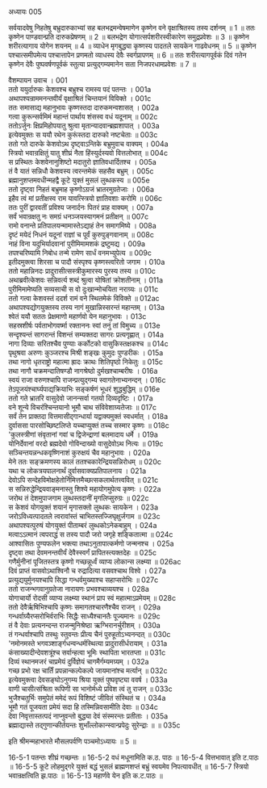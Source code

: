 अध्यायः 005

सर्वयादवेषु निहतेषु बभ्रुदारुकाभ्यां सह बलभद्रमन्वेषमाणेन कृष्णेन वने वृक्षाश्रितस्य तस्य दर्शनम् ॥ 1 ॥ ततः कृष्णेन पाण्डवान्प्रति दारुकप्रेषणम् ॥ 2 ॥ बलभद्रेण योगात्सर्पशरीरस्वीकारेण समुद्रप्रवेशः ॥ 3 ॥ कृष्णेन शरीरत्यागाय योगेन शयनम् ॥ 4 ॥ व्याधेन मृगबुद्ध्या कृष्णस्य पादतले सायकेन गाढवेधनम् ॥ 5 ॥ कृष्णेन पश्चात्समीपमेत्य पश्चात्तापेन प्रणमतो व्याधस्य देवैः स्वर्गप्रापणम् ॥ 6 ॥ ततः शरीरत्यागपूर्वकं दिवं गतेन कृष्णेन देवैः पुष्पवर्षणपूर्वकं स्तुत्या प्रत्युद्गम्यमानेन सता निजपरधामप्रवेशः ॥ 7 ॥

वैशम्पायन उवाच ।	001  
ततो ययुर्दारुकः केशवश्च बभ्रुश्च रामस्य पदं पतन्तः ।	001a  
अथापश्यन्राममनन्तवीर्यं वृक्षाश्रितं चिन्तयानं विविक्ते ।	001c  
ततः समासाद्य महानुभावः कृष्णस्तदा दारुकमन्वशासत् ।	002a  
गत्वा कुरून्सर्वमिमं महान्तं पार्थाय शंसस्व वधं यदूनाम् ॥	002c  
ततोऽर्जुनः क्षिप्रमिहोपयातु श्रुत्वा मृतान्यादवान्ब्रह्मशापात् ।	003a  
इत्येवमुक्तः स ययौ रथेन कुरूंस्तदा दारुको नष्टचेताः ॥	003c  
ततो गते दारुके केशवोऽथ दृष्ट्वाऽन्तिके बभ्रुमुवाच वाक्यम् ।	004a  
स्त्रियो भवान्रक्षितुं यातु शीघ्रं नैता हिंस्युर्दस्यवो वित्तलोभात् ॥	004c  
स प्रस्थितः केशवेनानुशिष्टो मदातुरो ज्ञातिवधार्दितश्च ।	005a  
तं वै यातं सन्निधौ केशवस्य त्वरन्तमेकं सहसैव बभ्रुम् ।	005c  
ब्रह्मानुशप्तमवधीन्महद्वै कूटे युक्तं मुसलं लुब्धकस्य ॥	005e  
ततो दृष्ट्वा निहतं बभ्रुमाह कृष्णोऽग्रजं भ्रातरमुग्रतेजाः ।	006a  
इहैव त्वं मां प्रतीक्षस्व राम यावत्स्त्रियो ज्ञातिवशाः करोमि ॥	006c  
ततः पुरीं द्वारवतीं प्रविश्य जनार्दनः पितरं प्राह वाक्यम् ।	007a  
सर्वं भवान्रक्षतु नः समग्रं धनञ्जयस्यागमनं प्रतीक्षन् ॥	007c  
रामो वनान्ते प्रतिपालयन्मामास्तेऽद्याहं तेन समागमिष्ये ।	008a  
दृष्टं मयेदं निधनं यदूनां राज्ञां च पूर्वं कुरुपुङ्गवानाम् ॥	008c  
नाहं विना यदुभिर्यादवानां पुरीमिमामशकं द्रष्टुमद्य ।	009a  
तपश्चरिष्यामि निबोध तन्मे रामेण सार्धं वनमभ्युपेत्य ॥	009c  
इतीदमुक्त्वा शिरसा च पादौ संस्पृश्य कृष्णस्त्वरितो जगाम ।	010a  
ततो महान्निनदः प्रादुरासीत्सस्त्रीकुमारस्य पुरस्य तस्य ॥	010c  
अथाब्रवीत्केशवः सन्निवर्त्य शब्दं श्रुत्वा योषितां क्रोशतीनाम् ।	011a  
पुरीमिमामेष्यति सव्यसाची स वो दुःखान्मोचयिता नराग्र्यः ॥	011c  
ततो गत्वा केशवस्तं ददर्श रामं वने स्थितमेकं विविक्ते ॥	012ac  
अथापश्यद्योगयुक्तस्य तस्य नागं मुखान्निस्सरन्तं महान्तम् ।	013a  
श्वेतं ययौ सततः प्रेक्षमाणो महार्णवो येन महानुभावः ।	013c  
सहस्रशीर्षः पर्वताभोगवर्ष्मा रक्ताननः स्वां तनुं तां विमुच्य ॥	013e  
सन्दृश्यन्तं सागरान्तं विशन्तं सम्यक्तदा सागरः प्रत्यगृह्णात् ।	014a  
नागा दिव्याः सरितश्चैव पुण्याः कर्कोटको वासुकिस्तक्षकश्च ॥	014c  
पृथुश्रवा अरुणः कुञ्जरश्च मिश्री शङ्खः कुमुदः पुण्डरीकः ।	015a  
तथा नागो धृतराष्ट्रो महात्मा ह्रादः क्राथः शितिपृष्ठो निकेतुः ॥	015c  
तथा नागौ चक्रमन्दातिषण्डौ नागश्रेष्ठो दुर्मखश्चाम्बरीषः ।	016a  
स्वयं राजा वरुणश्चापि राजन्प्रत्युद्गम्य स्वागतेनाभ्यनन्दन् ।	016c  
तेऽपूजयंश्चार्घ्यपाद्यक्रियाभिः सङ्कर्षणं भूधरं शुद्धबुद्धिम् ॥	016e  
ततो गते भ्रातरि वासुदेवो जानन्सर्वा गतयो दिव्यदृष्टिः ।	017a  
वने शून्ये विचरंश्चिन्तयानो भूमौ चाथ संविवेशाग्र्यतेजाः ॥	017c  
सर्वं तेन प्राक्तदा वित्तमासीद्गान्धार्या यद्वाक्यमुक्तं स्वधर्मात् ।	018a  
दुर्वाससा पारसोच्छिष्टलिप्ते यच्चाप्युक्तं तच्च सस्मार कृष्णः ॥	018c  
\'कुलस्त्रीणां संवृतानां गवां च द्विजेन्द्राणां बलमादाय धर्मे ।	019a  
योनिर्देवानां वरदो ब्रह्मदेवो गोविन्दाख्यो वासुदेवोऽथ नित्यः ॥	019c  
सञ्चिन्तयन्नन्धकवृष्णिनाशं कुरुक्षयं चैव महानुभावः ।	020a  
मेने ततः सङ्क्रमणस्य कालं ततश्चकारेन्द्रियसन्निरोधम् ॥	020c  
यथा च लोकत्रयपालनार्थं दुर्वासवाक्यप्रतिपालनाय ।	021a  
देवोऽपि सन्देहविमोक्षहेतोर्निमित्तमैच्छत्सकलार्थतत्त्ववित् ॥	021c  
स सन्निरुद्धेन्द्रियवाङ्मनास्तु शिश्ये महायोगमुपेत्य कृष्णः ।	022a  
जरोथ तं देशमुपाजगाम लुब्धस्तदानीं मृगलिप्सुरुग्रः ॥	022c  
स केशवं योगयुक्तं शयानं मृगासक्तो लुब्धकः सायकेन ।	023a  
जरोऽविध्यत्पादतले त्वरावांस्तं चाभितस्तज्जिघृक्षुर्जगाम ॥	023c  
अथापश्यत्पुरुषं योगयुक्तं पीताम्बरं लुब्धकोऽनेकबाहुम् ।	024a  
मत्वाऽऽत्मानं त्वपराद्धं स तस्य पादौ जरो जगृहे शङ्कितात्मा ॥	024c  
आश्वासितः पुण्यफलेन भक्त्या तथाऽनुतापात्कर्मणो जन्मनश्च ।	025a  
दृष्ट्वा तथा देवमनन्तवीर्यं देवैस्स्वर्गं प्रापितस्त्यक्तदेहः ॥	025c  
गणैर्मुनीनां पूजितस्तत्र कृष्णो गच्छन्नूर्ध्वं व्याप्य लोकान्स लक्ष्म्या ॥	026ac  
दिवं प्राप्तं वासवोऽथाश्विनौ च रुद्रादित्या वसवश्चाथ विश्वे ।	027a  
प्रत्युद्ययुर्मुनयश्चापि सिद्धा गन्धर्वमुख्याश्च सहाप्सरोभिः ॥	027c  
ततो राजन्भगवानुग्रतेजा नारायणः प्रभवश्चाव्ययश्च ।	028a  
योगाचार्यो रोदसी व्याप्य लक्ष्म्या स्थानं प्राप स्वं महात्माऽप्रमेयम् ॥	028c  
ततो देवैर्ऋषिभिश्चापि कृष्णः समागतश्चारणैश्चैव राजन् ।	029a  
गन्धर्वाग्र्यैरप्सरोभिर्वराभिः सिद्धैः साध्यैश्चानतैः पूज्यमानः ॥	029c  
तं वै देवाः प्रत्यनन्दन्त राजन्मुनिश्रेष्ठा ऋग्भिरानर्चुरीशम् ।	030a  
तं गन्धर्वाश्चापि तस्थुः स्तुवन्तः प्रीत्य चैनं पुरुहूतोऽभ्यनन्दत् ॥	030c  
\'नमोनमस्ते भगवञ्शार्ङ्गधन्वन्धर्मस्थित्या प्रादुरासीर्धरायाम् ।	031a  
कंसाख्यादीन्देवशत्रूंश्च सर्वान्हत्वा भूमिः स्थापिता भारतप्ता ॥	031c  
दिव्यं स्थानमजरं चाप्रमेयं दुर्विज्ञेयं चागमैर्गम्यमग्र्यम् ।	032a  
गच्छ प्रभो रक्ष चार्तिं प्रपन्नान्कल्पेकल्पे जायमानांश्च मर्त्यान् ॥	032c  
इत्येवमुक्त्वा देवसङ्घोऽनुगम्य श्रिया युक्तं पुष्पवृष्ट्या ववर्ष ।	033a  
वाणी चासीत्संश्रिता रूपिणी सा भानोर्मध्ये प्रविश त्वं तु राजन् ॥	033c  
भुजैश्चतुर्भिः समुपेतं ममेदं रूपं विशिष्टं जीवितं संस्थितं च ।	034a  
भूमौ गतं पूजयता प्रमेयं सदा हि तस्मिन्निवसामीति देवाः ॥	034c  
देवा निवृत्तास्तत्पदं नाप्नुवन्तो बुद्ध्या देवं संस्मरन्तः प्रतीताः ।	035a  
ब्रह्माद्यास्ते तद्गुणान्कीर्तयन्तः शुभाँल्लोकान्स्वान्प्रपेदुः सुरेन्द्राः ॥ ॥	035c  

इति श्रीमन्महाभारते मौसलपर्वणि पञ्चमोऽध्यायः ॥ 5 ॥

16-5-1 पतन्तः शीघ्रं गच्छन्तः ॥ 16-5-2 वधं मधूनामिति क.ठ. पाठः ॥ 16-5-4 वित्तभावात् इति ट.पाठः ॥ 16-5-5 कूटे लोहमुद्गरे युक्तं बद्धं भुसलं ब्राह्मणशप्तं बभ्रुं स्वयमेव निपत्यावधीत् ॥ 16-5-7 स्त्रियो भवान्रक्षत्विति झ.पाठः ॥ 16-5-13 महार्णवे येन इति क.ट.पाठः ॥ 
